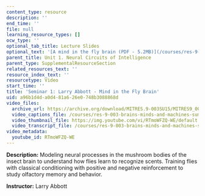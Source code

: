 ```yaml
---
content_type: resource
description: ''
end_time: ''
file: null
learning_resource_types: []
ocw_type: ''
optional_tab_title: Lecture Slides
optional_text: '[A mind in the fly brain (PDF - 5.2MB)](/courses/res-9-003-brains-minds-and-machines-summer-course-summer-2015/resources/mitres_9_003sum15_sem1)'
parent_title: Unit 1. Neural Circuits of Intelligence
parent_type: SupplementalResourceSection
related_resources_text: ''
resource_index_text: ''
resourcetype: Video
start_time: ''
title: 'Seminar 1: Larry Abbott - Mind in the Fly Brain'
uid: a96b1d4d-a0d4-81a6-26e0-748b3088868d
video_files:
  archive_url: https://archive.org/download/MITRES.9-003SU15/MITRES9_003SU15_Seminar_1_300k.mp4
  video_captions_file: /courses/res-9-003-brains-minds-and-machines-summer-course-summer-2015/7c3232cfeaad5b3fa8d4f5883d5aff58_RTmoWFZQ-WE.vtt
  video_thumbnail_file: https://img.youtube.com/vi/RTmoWFZQ-WE/default.jpg
  video_transcript_file: /courses/res-9-003-brains-minds-and-machines-summer-course-summer-2015/1dd7e388a141a04fccd2b61fd601a9ac_RTmoWFZQ-WE.pdf
video_metadata:
  youtube_id: RTmoWFZQ-WE
---
```


**Description:** Modeling neural processes in the mushroom bodies of the insect brain to understand how flies learn to recognize scents. Training flies with classical conditioning with positive and negative reinforcement to study olfactory memory and behavior.

**Instructor:** Larry Abbott

